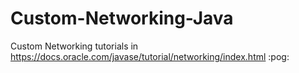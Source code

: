 # Custom-Networking-Java
Custom Networking tutorials in https://docs.oracle.com/javase/tutorial/networking/index.html
:pog:
